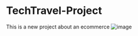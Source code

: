 # TechTravel-Project
This is a new project about an ecommerce
![image](https://user-images.githubusercontent.com/85119836/170906993-19dbedb2-ae2e-46f3-8071-4e921564619c.png)

